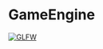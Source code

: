 # GameEngine

[![GLFW][glfw-shield]][glfw-url]

[glfw-shield]: https://img.shields.io/static/v1?label=glfw&message=github&color=blue
[glfw-url]: https://github.com/glfw/glfw
